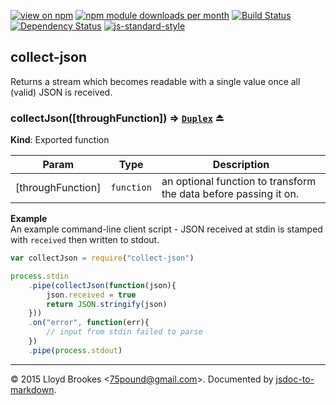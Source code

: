 [![view on npm](http://img.shields.io/npm/v/collect-json.svg)](https://www.npmjs.org/package/collect-json)
[![npm module downloads per month](http://img.shields.io/npm/dm/collect-json.svg)](https://www.npmjs.org/package/collect-json)
[![Build Status](https://travis-ci.org/75lb/collect-json.svg?branch=master)](https://travis-ci.org/75lb/collect-json)
[![Dependency Status](https://david-dm.org/75lb/collect-json.svg)](https://david-dm.org/75lb/collect-json)
[![js-standard-style](https://img.shields.io/badge/code%20style-standard-brightgreen.svg)](https://github.com/feross/standard)

<a name="module_collect-json"></a>
## collect-json
Returns a stream which becomes readable with a single value once all (valid) JSON is received.

<a name="exp_module_collect-json--collectJson"></a>
### collectJson([throughFunction]) ⇒ <code>[Duplex](https://nodejs.org/api/stream.html#stream_class_stream_duplex)</code> ⏏
**Kind**: Exported function  

| Param | Type | Description |
| --- | --- | --- |
| [throughFunction] | <code>function</code> | an optional function to transform the data before passing it on. |

**Example**  
An example command-line client script - JSON received at stdin is stamped with `received` then written to stdout.
```js
var collectJson = require("collect-json")

process.stdin
    .pipe(collectJson(function(json){
        json.received = true
        return JSON.stringify(json)
    }))
    .on("error", function(err){
        // input from stdin failed to parse
    })
    .pipe(process.stdout)
```

* * *

&copy; 2015 Lloyd Brookes \<75pound@gmail.com\>. Documented by [jsdoc-to-markdown](https://github.com/jsdoc2md/jsdoc-to-markdown).
